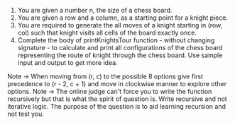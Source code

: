 1. You are given a number n, the size of a chess board.
2. You are given a row and a column, as a starting point for a knight piece.
3. You are required to generate the all moves of a knight starting in (row, col) such that knight visits 
     all cells of the board exactly once.
4. Complete the body of printKnightsTour function - without changing signature - to calculate and 
     print all configurations of the chess board representing the route
     of knight through the chess board. Use sample input and output to get more idea.

Note -> When moving from (r, c) to the possible 8 options give first precedence to (r - 2, c + 1) and 
               move in clockwise manner to
               explore other options.
Note -> The online judge can't force you to write the function recursively but that is what the spirit of 
               question is. Write recursive and not iterative logic. The purpose of the question is to aid 
               learning recursion and not test you.

